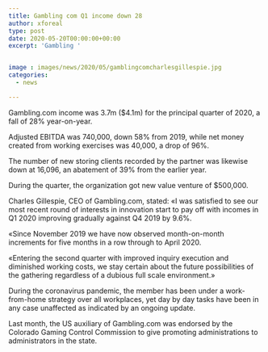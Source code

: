 ```yaml
---
title: Gambling com Q1 income down 28
author: xforeal 
type: post
date: 2020-05-20T00:00:00+00:00
excerpt: 'Gambling '


image : images/news/2020/05/gamblingcomcharlesgillespie.jpg
categories:
  - news

---
```

Gambling.com income was 3.7m ($4.1m) for the principal quarter of 2020, a fall of 28&percnt; year-on-year. 

Adjusted EBITDA was 740,000, down 58&percnt; from 2019, while net money created from working exercises was 40,000, a drop of 96&percnt;. 

The number of new storing clients recorded by the partner was likewise down at 16,096, an abatement of 39&percnt; from the earlier year. 

During the quarter, the organization got new value venture of $500,000. 

Charles Gillespie, CEO of Gambling.com, stated: &#171;I was satisfied to see our most recent round of interests in innovation start to pay off with incomes in Q1 2020 improving gradually against Q4 2019 by 9.6&percnt;. 

&#171;Since November 2019 we have now observed month-on-month increments for five months in a row through to April 2020. 

&#171;Entering the second quarter with improved inquiry execution and diminished working costs, we stay certain about the future possibilities of the gathering regardless of a dubious full scale environment.&#187; 

During the coronavirus pandemic, the member has been under a work-from-home strategy over all workplaces, yet day by day tasks have been in any case unaffected as indicated by an ongoing update. 

Last month, the US auxiliary of Gambling.com was endorsed by the Colorado Gaming Control Commission to give promoting administrations to administrators in the state.
